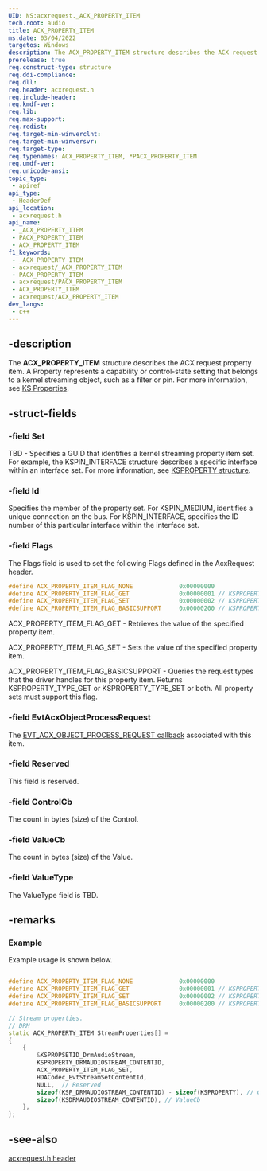 ```yaml
---
UID: NS:acxrequest._ACX_PROPERTY_ITEM
tech.root: audio
title: ACX_PROPERTY_ITEM
ms.date: 03/04/2022
targetos: Windows
description: The ACX_PROPERTY_ITEM structure describes the ACX request property item.
prerelease: true
req.construct-type: structure
req.ddi-compliance: 
req.dll: 
req.header: acxrequest.h
req.include-header: 
req.kmdf-ver: 
req.lib: 
req.max-support: 
req.redist: 
req.target-min-winverclnt: 
req.target-min-winversvr: 
req.target-type: 
req.typenames: ACX_PROPERTY_ITEM, *PACX_PROPERTY_ITEM
req.umdf-ver: 
req.unicode-ansi: 
topic_type:
 - apiref
api_type:
 - HeaderDef
api_location:
 - acxrequest.h
api_name:
 - _ACX_PROPERTY_ITEM
 - PACX_PROPERTY_ITEM
 - ACX_PROPERTY_ITEM
f1_keywords:
 - _ACX_PROPERTY_ITEM
 - acxrequest/_ACX_PROPERTY_ITEM
 - PACX_PROPERTY_ITEM
 - acxrequest/PACX_PROPERTY_ITEM
 - ACX_PROPERTY_ITEM
 - acxrequest/ACX_PROPERTY_ITEM
dev_langs:
 - c++
---
```


## -description

The **ACX_PROPERTY_ITEM** structure describes the ACX request property item. A Property represents a capability or control-state setting that belongs to a kernel streaming object, such as a filter or pin. For more information, see [KS Properties](/windows-hardware/drivers/stream/ks-properties).

## -struct-fields

### -field Set

TBD - Specifies a GUID that identifies a kernel streaming property item set. For example, the KSPIN_INTERFACE structure describes a specific interface within an interface set. For more information, see [KSPROPERTY structure](/windows-hardware/drivers/stream/ksproperty-structure).

### -field Id

Specifies the member of the property set. For KSPIN_MEDIUM, identifies a unique connection on the bus. For KSPIN_INTERFACE, specifies the ID number of this particular interface within the interface set. 

### -field Flags

The Flags field is used to set the following Flags defined in the AcxRequest header.

```cpp
#define ACX_PROPERTY_ITEM_FLAG_NONE             0x00000000
#define ACX_PROPERTY_ITEM_FLAG_GET              0x00000001 // KSPROPERTY_TYPE_GET
#define ACX_PROPERTY_ITEM_FLAG_SET              0x00000002 // KSPROPERTY_TYPE_SET
#define ACX_PROPERTY_ITEM_FLAG_BASICSUPPORT     0x00000200 // KSPROPERTY_TYPE_BASICSUPPORT
```

ACX_PROPERTY_ITEM_FLAG_GET - Retrieves the value of the specified property item.

ACX_PROPERTY_ITEM_FLAG_SET - Sets the value of the specified property item.

ACX_PROPERTY_ITEM_FLAG_BASICSUPPORT - Queries the request types that the driver handles for this property item. Returns KSPROPERTY_TYPE_GET or KSPROPERTY_TYPE_SET or both. All property sets must support this flag.


### -field EvtAcxObjectProcessRequest

The [EVT_ACX_OBJECT_PROCESS_REQUEST callback](nc-acxrequest-evt_acx_object_process_event_request.md) associated with this item.

### -field Reserved

This field is reserved.

### -field ControlCb

The count in bytes (size) of the Control.

### -field ValueCb

The count in bytes (size) of the Value.

### -field ValueType

The ValueType field is TBD.

## -remarks

### Example

Example usage is shown below.

```cpp

#define ACX_PROPERTY_ITEM_FLAG_NONE             0x00000000
#define ACX_PROPERTY_ITEM_FLAG_GET              0x00000001 // KSPROPERTY_TYPE_GET
#define ACX_PROPERTY_ITEM_FLAG_SET              0x00000002 // KSPROPERTY_TYPE_SET
#define ACX_PROPERTY_ITEM_FLAG_BASICSUPPORT     0x00000200 // KSPROPERTY_TYPE_BASICSUPPORT

// Stream properties.
// DRM
static ACX_PROPERTY_ITEM StreamProperties[] =
{
    {
        &KSPROPSETID_DrmAudioStream,
        KSPROPERTY_DRMAUDIOSTREAM_CONTENTID,
        ACX_PROPERTY_ITEM_FLAG_SET,
        HDACodec_EvtStreamSetContentId,
        NULL,  // Reserved
        sizeof(KSP_DRMAUDIOSTREAM_CONTENTID) - sizeof(KSPROPERTY), // ControlCb
        sizeof(KSDRMAUDIOSTREAM_CONTENTID), // ValueCb
    }, 
};  

```

## -see-also

[acxrequest.h header](index.md)

